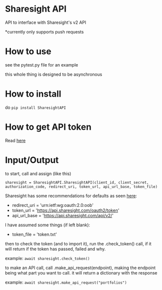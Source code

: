 # **Sharesight API** #

API to interface with Sharesight's v2 API

*currently only supports push requests

# **How to use** #
see the pytest.py file for an example

this whole thing is designed to be asynchronous 

# **How to install** #
do ```pip install SharesightAPI```

# **How to get API token** #

Read [here](https://portfolio.sharesight.com/api/) 

# **Input/Output** #

to start, call and assign (like this)

`sharesight = SharesightAPI.SharesightAPI(client_id, client_secret, authorization_code, redirect_uri, token_url, api_url_base, token_file)`

Sharesight has some recommendations for defaults as seen [here](https://portfolio.sharesight.com/api/2/authentication_flow):

+ redirect_uri = 'urn:ietf:wg:oauth:2.0:oob'
+ token_url = 'https://api.sharesight.com/oauth2/token'
+ api_url_base = 'https://api.sharesight.com/api/v2/'

I have assumed some things (if left blank):

+ token_file = 'token.txt'

then to check the token (and to import it), run the .check_token() call, if it will return if the token has passed, failed and why.

example:
`await sharesight.check_token()`

to make an API call, call .make_api_request(endpoint), making the endpoint being what part you want to call. it will return a dictionary with the response 

example: `await sharesight.make_api_request("portfolios")`

